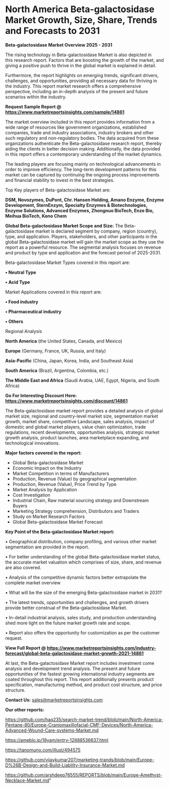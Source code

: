 # North America Beta-galactosidase Market Growth, Size, Share, Trends and Forecasts to 2031

<Strong> Beta-galactosidase Market Overview 2025 - 2031</strong>

The rising technology in Beta-galactosidase Market is also depicted in this research report. Factors that are boosting the growth of the market, and giving a positive push to thrive in the global market is explained in detail.

Furthermore, the report highlights on emerging trends, significant drivers, challenges, and opportunities, providing all necessary data for thriving in the industry. This report market research offers a comprehensive perspective, including an in-depth analysis of the present and future scenarios within the industry.

<strong>Request Sample Report @ <a href=https://www.marketreportsinsights.com/sample/14861>https://www.marketreportsinsights.com/sample/14861</a></strong>

The market overview included in this report provides information from a wide range of resources like government organizations, established companies, trade and industry associations, industry brokers and other such regulatory and non-regulatory bodies. The data acquired from these organizations authenticate the Beta-galactosidase research report, thereby aiding the clients in better decision making. Additionally, the data provided in this report offers a contemporary understanding of the market dynamics.

The leading players are focusing mainly on technological advancements in order to improve efficiency. The long-term development patterns for this market can be captured by continuing the ongoing process improvements and financial stability to invest in the best strategies.

Top Key players of Beta-galactosidase Market are:

<strong>DSM, Novozymes, DuPont, Chr. Hansen Holding, Amano Enzyme, Enzyme Development, SternEnzym, Specialty Enzymes & Biotechnologies, Enzyme Solutions, Advanced Enzymes, Zhongnuo BioTech, Enze Bio, Meihua BioTech, Kono Chem</strong>

<strong><b>Global Beta-galactosidase Market Scope and Size:</b></strong>
The Beta-galactosidase market is declared segment by company, region (country), type, and application. Players, stakeholders, and other participants in the global Beta-galactosidase market will gain the market scope as they use the report as a powerful resource. The segmental analysis focuses on revenue and product by type and application and the forecast period of 2025-2031.

Beta-galactosidase Market Types covered in this report are:

<strong>• Neutral Type

• Acid Type</strong>

Market Applications covered in this report are:

<strong>• Food industry

• Pharmaceutical industry

• Others</strong> 

Regional Analysis

<strong>North America</strong> (the United States, Canada, and Mexico)

<strong>Europe</strong> (Germany, France, UK, Russia, and Italy)

<strong>Asia-Pacific</strong> (China, Japan, Korea, India, and Southeast Asia)

<strong>South America</strong> (Brazil, Argentina, Colombia, etc.)

<strong>The Middle East and Africa</strong> (Saudi Arabia, UAE, Egypt, Nigeria, and South Africa)

<strong>Go For Interesting Discount Here: <a href=https://www.marketreportsinsights.com/discount/14861>https://www.marketreportsinsights.com/discount/14861</a></strong>

The Beta-galactosidase market report provides a detailed analysis of global market size, regional and country-level market size, segmentation market growth, market share, competitive Landscape, sales analysis, impact of domestic and global market players, value chain optimization, trade regulations, recent developments, opportunities analysis, strategic market growth analysis, product launches, area marketplace expanding, and technological innovations.

<strong><b>Major factors covered in the report:</b></strong>
<ul>
  <li>Global Beta-galactosidase Market </li>
  <li>Economic Impact on the Industry</li>
  <li>Market Competition in terms of Manufacturers</li>
  <li>Production, Revenue (Value) by geographical segmentation</li>
  <li>Production, Revenue (Value), Price Trend by Type</li>
  <li>Market Analysis by Application</li>
  <li>Cost Investigation</li>
  <li>Industrial Chain, Raw material sourcing strategy and Downstream Buyers</li>
  <li>Marketing Strategy comprehension, Distributors and Traders</li>
  <li>Study on Market Research Factors</li>
  <li>Global Beta-galactosidase Market Forecast</li>
</ul>

<strong><b>Key Point of the Beta-galactosidase Market report:</b></strong>

• Geographical distribution, company profiling, and various other market segmentation are provided in the report.

• For better understanding of the global Beta-galactosidase market status, the accurate market valuation which comprises of size, share, and revenue are also covered.

• Analysis of the competitive dynamic factors better extrapolate the complete market overview

• What will be the size of the emerging Beta-galactosidase market in 2031?

• The latest trends, opportunities and challenges, and growth drivers provide better construal of the Beta-galactosidase Market.

• In-detail industrial analysis, sales study, and production understanding shed more light on the future market growth rate and scope.

• Report also offers the opportunity for customization as per the customer request.

<strong><b>View Full Report @ <a href=https://www.marketreportsinsights.com/industry-forecast/global-beta-galactosidase-market-growth-2021-14861>https://www.marketreportsinsights.com/industry-forecast/global-beta-galactosidase-market-growth-2021-14861</a></b></strong>


At last, the Beta-galactosidase Market report includes investment come analysis and development trend analysis. The present and future opportunities of the fastest growing international industry segments are coated throughout this report. This report additionally presents product specification, manufacturing method, and product cost structure, and price structure.

<strong>Contact Us:</strong>
sales@marketreportsinsights.com

<strong>Our other reports:</strong>

<a href=https://github.com/haq235/search-market-trend/blob/main/North-America-Pentane-80/Europe-Craniomaxillofacial-CMF-Devices/North-America-Advanced-Wound-Care-systems-Market.md>https://github.com/haq235/search-market-trend/blob/main/North-America-Pentane-80/Europe-Craniomaxillofacial-CMF-Devices/North-America-Advanced-Wound-Care-systems-Market.md</a>

<a href=https://ameblo.jp/18yam/entry-12888536637.html>https://ameblo.jp/18yam/entry-12888536637.html</a>

<a href=https://tanomuno.com/illust/494575>https://tanomuno.com/illust/494575</a>

<a href=https://github.com/vijaykumar207/marketing-trands/blob/main/Europe-D%26B-Design-and-Build-Liability-Insurance-Market.md>https://github.com/vijaykumar207/marketing-trands/blob/main/Europe-D%26B-Design-and-Build-Liability-Insurance-Market.md</a>

<a href=https://github.com/arshdeep76555/REPORTS/blob/main/Europe-Amethyst-Necklace-Market.md>https://github.com/arshdeep76555/REPORTS/blob/main/Europe-Amethyst-Necklace-Market.md</a>"
